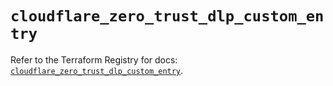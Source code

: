 # `cloudflare_zero_trust_dlp_custom_entry`

Refer to the Terraform Registry for docs: [`cloudflare_zero_trust_dlp_custom_entry`](https://registry.terraform.io/providers/cloudflare/cloudflare/5.7.0/docs/resources/zero_trust_dlp_custom_entry).
